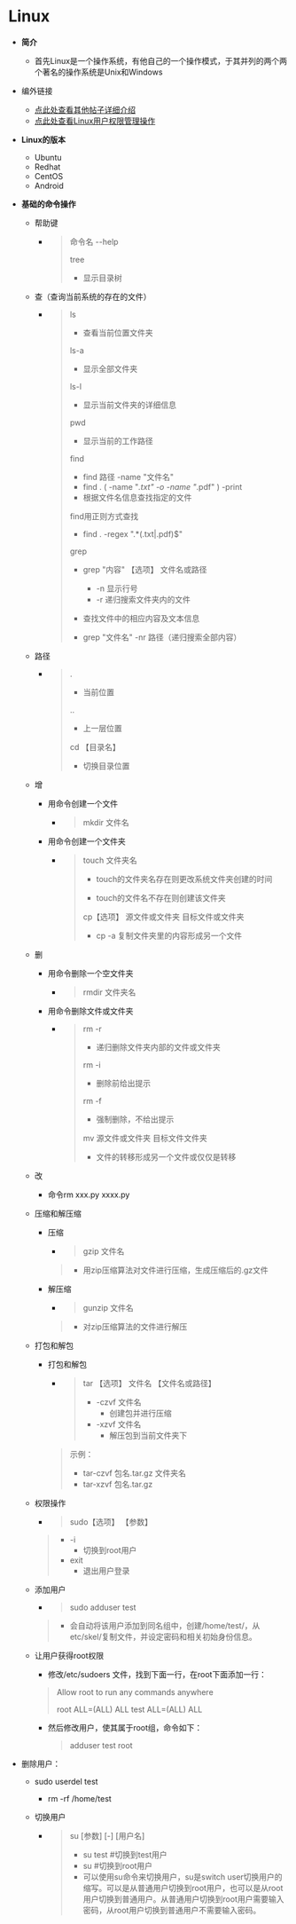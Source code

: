 # Linux

- **简介**

  - 首先Linux是一个操作系统，有他自己的一个操作模式，于其并列的两个两个著名的操作系统是Unix和Windows

- 编外链接

  - [点此处查看其他帖子详细介绍](https://mp.weixin.qq.com/s?__biz=MzU3NTgyODQ1Nw==&mid=2247485633&idx=1&sn=0aea982487c6e3118c6a67e1941ba8c6&chksm=fd1c7047ca6bf9518d619a503896d1282df45df195542b112e6bcf3e9fa6bdbe0cb92bbd99ef&scene=0&xtrack=1&key=906dea2828a54f86aa48052adbaca4eae4af73026b50ff076661dcdd4c513e6eecc813c7fd4b27cacb05d5632766426992a3b45e7ca85c099508924680fd617160db7443583e6e77cab9163de611571e&ascene=14&uin=MTI3MDAzMzE3Ng%3D%3D&devicetype=Windows+10&version=62060739&lang=en&pass_ticket=a4Rt1CK%2Fq6NddbuStFwPKkUf1h61AvHsVUQCJKvnje4DuQuMDBIhqqKS0SBprjsq)
  - [点此处查看Linux用户权限管理操作](https://cloud.tencent.com/developer/article/1152693)

- **Linux的版本**

  - Ubuntu
  - Redhat
  - CentOS
  - Android

- **基础的命令操作**

  - 帮助键

    - > 命令名 --help
      >
      > tree
      >
      > - 显示目录树

  - 查（查询当前系统的存在的文件）

    - > ls  
      >
      > - 查看当前位置文件夹
      >
      > ls-a 
      >
      > - 显示全部文件夹
      >
      > ls-l 
      >
      > - 显示当前文件夹的详细信息
      >
      > pwd 
      >
      > -  显示当前的工作路径
      >
      > find
      >
      > - find 路径 -name "文件名"
      > - find . ( -name "*.txt" -o -name "*.pdf" ) -print
      > - 根据文件名信息查找指定的文件
      >
      > find用正则方式查找
      >
      > - find . -regex  ".*(.txt|.pdf)$"
      >
      > grep
      >
      > - grep "内容" 【选项】 文件名或路径
      >   - -n  显示行号
      >   - -r 递归搜索文件夹内的文件
      > - 查找文件中的相应内容及文本信息
      >
      > - grep "文件名" -nr 路径（递归搜索全部内容）

  - 路径

    - > .  
      >
      > - 当前位置
      >
      > .. 
      >
      > - 上一层位置
      >
      > cd 【目录名】 
      >
      > - 切换目录位置

  - 增

    - 用命令创建一个文件

      - > mkdir 文件名

    - 用命令创建一个文件夹

      - > touch 文件夹名
        >
        > - touch的文件夹名存在则更改系统文件夹创建的时间
        >
        > - touch的文件名不存在则创建该文件夹
        >
        > cp【选项】 源文件或文件夹 目标文件或文件夹
        >
        > - cp -a 复制文件夹里的内容形成另一个文件

  - 删

    - 用命令删除一个空文件夹

      - > rmdir 文件夹名

    - 用命令删除文件或文件夹

      - > rm -r 
        >
        > - 递归删除文件夹内部的文件或文件夹
        >
        > rm -i 
        >
        > - 删除前给出提示
        >
        > rm -f 
        >
        > - 强制删除，不给出提示
        >
        > mv 源文件或文件夹 目标文件文件夹
        >
        > - 文件的转移形成另一个文件或仅仅是转移

  - 改

  	- 命令rm xxx.py xxxx.py

  - 压缩和解压缩
  
    - 压缩

      - > gzip 文件名
      >
        > - 用zip压缩算法对文件进行压缩，生成压缩后的.gz文件
  
    - 解压缩

      - > gunzip 文件名
      >
        > - 对zip压缩算法的文件进行解压

  - 打包和解包
  
    - 打包和解包
  
      - > tar 【选项】 文件名 【文件名或路径】
        >
        > - -czvf 文件名 
        >   - 创建包并进行压缩
        > - -xzvf 文件名 
        >   - 解压包到当前文件夹下
        >
      > 示例：
        >
      > - tar-czvf 包名.tar.gz 文件夹名
        > - tar-xzvf 包名.tar.gz
  
  - 权限操作
  
    - > sudo【选项】 【参数】
      >
    > - -i 
      >   - 切换到root用户
    > - exit
      >   - 退出用户登录
  
  - 添加用户

    - > sudo adduser test
    >
      > - 会自动将该用户添加到同名组中，创建/home/test/，从etc/skel/复制文件，并设定密码和相关初始身份信息。

  - 让用户获得root权限
  
    - 修改/etc/sudoers 文件，找到下面一行，在root下面添加一行：
  
    > Allow root to run any commands anywhere
      >
    > root ALL=(ALL) ALL
      > test ALL=(ALL) ALL

    - 然后修改用户，使其属于root组，命令如下：

      > adduser test root
  
- 删除用户：
  
  - sudo userdel test
    - rm -rf /home/test
  
  - 切换用户
  
    - > su [参数] [-] [用户名]
      >
      > - su test #切换到test用户
      > - su #切换到root用户
      > - 可以使用su命令来切换用户，su是switch user切换用户的缩写。可以是从普通用户切换到root用户，也可以是从root用户切换到普通用户。从普通用户切换到root用户需要输入密码，从root用户切换到普通用户不需要输入密码。

